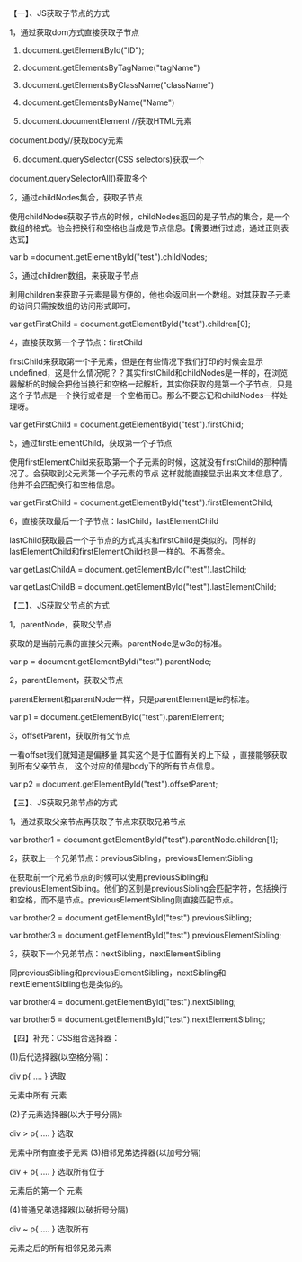 【一】、JS获取子节点的方式

1，通过获取dom方式直接获取子节点

1) document.getElementById("ID");

2) document.getElementsByTagName("tagName")

3) document.getElementsByClassName("className")

4) document.getElementsByName("Name")

5) document.documentElement //获取HTML元素

document.body//获取body元素

6) document.querySelector(CSS selectors)获取一个

document.querySelectorAll()获取多个

2，通过childNodes集合，获取子节点

使用childNodes获取子节点的时候，childNodes返回的是子节点的集合，是一个数组的格式。他会把换行和空格也当成是节点信息。【需要进行过滤，通过正则表达式】

var b =document.getElementById("test").childNodes;

3，通过children数组，来获取子节点

利用children来获取子元素是最方便的，他也会返回出一个数组。对其获取子元素的访问只需按数组的访问形式即可。

var getFirstChild = document.getElementById("test").children[0];

4，直接获取第一个子节点：firstChild

firstChild来获取第一个子元素，但是在有些情况下我们打印的时候会显示undefined，这是什么情况呢？？其实firstChild和childNodes是一样的，在浏览器解析的时候会把他当换行和空格一起解析，其实你获取的是第一个子节点，只是这个子节点是一个换行或者是一个空格而已。那么不要忘记和childNodes一样处理呀。

var getFirstChild = document.getElementById("test").firstChild;

5，通过firstElementChild，获取第一个子节点

使用firstElementChild来获取第一个子元素的时候，这就没有firstChild的那种情况了。会获取到父元素第一个子元素的节点 这样就能直接显示出来文本信息了。他并不会匹配换行和空格信息。

var getFirstChild = document.getElementById("test").firstElementChild;

6，直接获取最后一个子节点：lastChild，lastElementChild

lastChild获取最后一个子节点的方式其实和firstChild是类似的。同样的lastElementChild和firstElementChild也是一样的。不再赘余。

var getLastChildA = document.getElementById("test").lastChild;

var getLastChildB = document.getElementById("test").lastElementChild;

【二】、JS获取父节点的方式

1，parentNode，获取父节点

获取的是当前元素的直接父元素。parentNode是w3c的标准。

var p  = document.getElementById("test").parentNode;

2，parentElement，获取父节点

parentElement和parentNode一样，只是parentElement是ie的标准。

var p1 = document.getElementById("test").parentElement;

3，offsetParent，获取所有父节点

一看offset我们就知道是偏移量 其实这个是于位置有关的上下级 ，直接能够获取到所有父亲节点， 这个对应的值是body下的所有节点信息。

var p2 = document.getElementById("test").offsetParent;

【三】、JS获取兄弟节点的方式

1，通过获取父亲节点再获取子节点来获取兄弟节点

var brother1 = document.getElementById("test").parentNode.children[1];

2，获取上一个兄弟节点：previousSibling，previousElementSibling

在获取前一个兄弟节点的时候可以使用previousSibling和previousElementSibling。他们的区别是previousSibling会匹配字符，包括换行和空格，而不是节点。previousElementSibling则直接匹配节点。

var brother2 = document.getElementById("test").previousSibling;

var brother3 = document.getElementById("test").previousElementSibling;

3，获取下一个兄弟节点：nextSibling，nextElementSibling

同previousSibling和previousElementSibling，nextSibling和nextElementSibling也是类似的。

var brother4 = document.getElementById("test").nextSibling;

var brother5 = document.getElementById("test").nextElementSibling;

【四】补充：CSS组合选择器：

(1)后代选择器(以空格分隔)：

div p{ .... }   选取 

元素中所有
元素

(2)子元素选择器(以大于号分隔):

div > p{ .... }   选取

元素中所有直接子元素
(3)相邻兄弟选择器(以加号分隔)

div + p{ .... }   选取所有位于

元素后的第一个
元素

(4)普通兄弟选择器(以破折号分隔)

div ~ p{ .... }    选取所有

元素之后的所有相邻兄弟元素